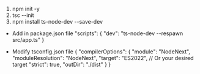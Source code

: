 1. npm init -y
2. tsc --init
3. npm install ts-node-dev --save-dev

- Add in package.json file
"scripts": {
  "dev": "ts-node-dev --respawn src/app.ts"
}

- Modify tsconfig.json file
{
  "compilerOptions": {
    "module": "NodeNext",
    "moduleResolution": "NodeNext",
    "target": "ES2022", // Or your desired target
    "strict": true,
    "outDir": "./dist"
  }
}

